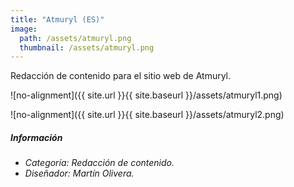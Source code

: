 ```yaml
---
title: "Atmuryl (ES)"
image: 
  path: /assets/atmuryl.png
  thumbnail: /assets/atmuryl.png
---
```


Redacción de contenido para el sitio web de Atmuryl.

![no-alignment]({{ site.url }}{{ site.baseurl }}/assets/atmuryl1.png)

![no-alignment]({{ site.url }}{{ site.baseurl }}/assets/atmuryl2.png)

##### _Información_
- _Categoría: Redacción de contenido._
- _Diseñador: Martín Olivera._
